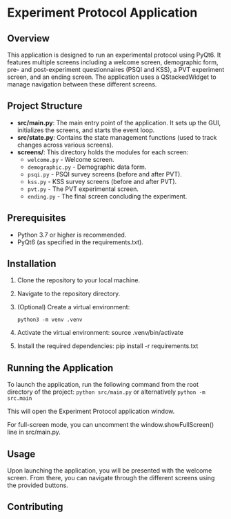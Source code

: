 # Experiment Protocol Application

## Overview

This application is designed to run an experimental protocol using PyQt6. It features multiple screens including a welcome screen, demographic form, pre- and post-experiment questionnaires (PSQI and KSS), a PVT experiment screen, and an ending screen. The application uses a QStackedWidget to manage navigation between these different screens.

## Project Structure

- **src/main.py**: The main entry point of the application. It sets up the GUI, initializes the screens, and starts the event loop.
- **src/state.py**: Contains the state management functions (used to track changes across various screens).
- **screens/**: This directory holds the modules for each screen:
  - `welcome.py` - Welcome screen.
  - `demographic.py` - Demographic data form.
  - `psqi.py` - PSQI survey screens (before and after PVT).
  - `kss.py` - KSS survey screens (before and after PVT).
  - `pvt.py` - The PVT experimental screen.
  - `ending.py` - The final screen concluding the experiment.

## Prerequisites

- Python 3.7 or higher is recommended.
- PyQt6 (as specified in the requirements.txt).

## Installation

1. Clone the repository to your local machine.
2. Navigate to the repository directory.
3. (Optional) Create a virtual environment:
   
   ```python3 -m venv .venv```

4. Activate the virtual environment:
    source .venv/bin/activate
5. Install the required dependencies:
    pip install -r requirements.txt

## Running the Application
To launch the application, run the following command from the root directory of the project:
```python src/main.py``` or alternatively ```python -m src.main```

This will open the Experiment Protocol application window. 

For full-screen mode, you can uncomment the window.showFullScreen() line in src/main.py.


## Usage
Upon launching the application, you will be presented with the welcome screen. 
From there, you can navigate through the different screens using the provided buttons.


## Contributing


